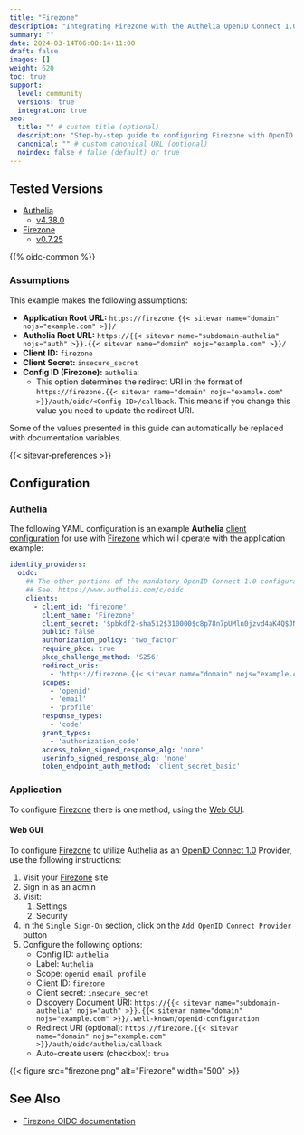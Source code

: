 ```yaml
---
title: "Firezone"
description: "Integrating Firezone with the Authelia OpenID Connect 1.0 Provider."
summary: ""
date: 2024-03-14T06:00:14+11:00
draft: false
images: []
weight: 620
toc: true
support:
  level: community
  versions: true
  integration: true
seo:
  title: "" # custom title (optional)
  description: "Step-by-step guide to configuring Firezone with OpenID Connect 1.0 for secure SSO. Enhance your login flow using Authelia’s modern identity management."
  canonical: "" # custom canonical URL (optional)
  noindex: false # false (default) or true
---
```


## Tested Versions

- [Authelia]
  - [v4.38.0](https://github.com/authelia/authelia/releases/tag/v4.38.0)
- [Firezone]
  - [v0.7.25](https://github.com/firezone/firezone/releases/tag/0.7.25)

{{% oidc-common %}}

### Assumptions

This example makes the following assumptions:

- __Application Root URL:__ `https://firezone.{{< sitevar name="domain" nojs="example.com" >}}/`
- __Authelia Root URL:__ `https://{{< sitevar name="subdomain-authelia" nojs="auth" >}}.{{< sitevar name="domain" nojs="example.com" >}}/`
- __Client ID:__ `firezone`
- __Client Secret:__ `insecure_secret`
- __Config ID (Firezone):__ `authelia`:
    - This option determines the redirect URI in the format of
      `https://firezone.{{< sitevar name="domain" nojs="example.com" >}}/auth/oidc/<Config ID>/callback`.
      This means if you change this value you need to update the redirect URI.

Some of the values presented in this guide can automatically be replaced with documentation variables.

{{< sitevar-preferences >}}

## Configuration

### Authelia

The following YAML configuration is an example __Authelia__ [client configuration] for use with [Firezone] which will
operate with the application example:

```yaml {title="configuration.yml"}
identity_providers:
  oidc:
    ## The other portions of the mandatory OpenID Connect 1.0 configuration go here.
    ## See: https://www.authelia.com/c/oidc
    clients:
      - client_id: 'firezone'
        client_name: 'Firezone'
        client_secret: '$pbkdf2-sha512$310000$c8p78n7pUMln0jzvd4aK4Q$JNRBzwAo0ek5qKn50cFzzvE9RXV88h1wJn5KGiHrD0YKtZaR/nCb2CJPOsKaPK0hjf.9yHxzQGZziziccp6Yng'  # The digest of 'insecure_secret'.
        public: false
        authorization_policy: 'two_factor'
        require_pkce: true
        pkce_challenge_method: 'S256'
        redirect_uris:
          - 'https://firezone.{{< sitevar name="domain" nojs="example.com" >}}/auth/oidc/authelia/callback'
        scopes:
          - 'openid'
          - 'email'
          - 'profile'
        response_types:
          - 'code'
        grant_types:
          - 'authorization_code'
        access_token_signed_response_alg: 'none'
        userinfo_signed_response_alg: 'none'
        token_endpoint_auth_method: 'client_secret_basic'
```

### Application

To configure [Firezone] there is one method, using the [Web GUI](#web-gui).

#### Web GUI

To configure [Firezone] to utilize Authelia as an [OpenID Connect 1.0] Provider, use the following
instructions:

1. Visit your [Firezone] site
2. Sign in as an admin
3. Visit:
    1. Settings
    2. Security
4. In the `Single Sign-On` section, click on the `Add OpenID Connect Provider` button
5. Configure the following options:
   - Config ID: `authelia`
   - Label: `Authelia`
   - Scope: `openid email profile`
   - Client ID: `firezone`
   - Client secret: `insecure_secret`
   - Discovery Document URI: `https://{{< sitevar name="subdomain-authelia" nojs="auth" >}}.{{< sitevar name="domain" nojs="example.com" >}}/.well-known/openid-configuration`
   - Redirect URI (optional): `https://firezone.{{< sitevar name="domain" nojs="example.com" >}}/auth/oidc/authelia/callback`
   - Auto-create users (checkbox): `true`

{{< figure src="firezone.png" alt="Firezone" width="500" >}}

## See Also

- [Firezone OIDC documentation](https://www.firezone.dev/docs/authenticate/oidc/)

[Authelia]: https://www.authelia.com
[Firezone]: https://www.firezone.dev
[OpenID Connect 1.0]: ../../openid-connect/introduction.md
[client configuration]: ../../../configuration/identity-providers/openid-connect/clients.md
